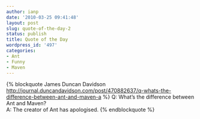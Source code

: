 ```yaml
---
author: ianp
date: '2010-03-25 09:41:48'
layout: post
slug: quote-of-the-day-2
status: publish
title: Quote of the Day
wordpress_id: '497'
categories:
- Ant
- Funny
- Maven
---
```


{% blockquote James Duncan Davidson http://journal.duncandavidson.com/post/470882637/q-whats-the-difference-between-ant-and-maven-a %}
Q: What’s the difference between Ant and Maven? <br />
A: The creator of Ant has apologised.
{% endblockquote %}

